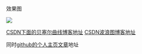 
效果图

![](http://ogrzkg62w.bkt.clouddn.com/%E6%B3%A2%E6%B5%AA%E5%9B%BE%E8%B4%9D%E5%A1%9E%E5%B0%94%E6%9B%B2%E7%BA%BF.gif)



<a href="http://blog.csdn.net/u012721933/article/details/54933498" target="_blank">CSDN下面的贝塞尔曲线博客地址</a>
<a href="http://blog.csdn.net/u012721933/article/details/54976423" target="_blank">CSDN波浪图博客地址</a>


同时<a href="https://xiemarc.github.io/2017/02/08/%E5%8A%A8%E7%94%BB%E6%A1%86%E6%9E%B6%E9%9B%86%E5%90%88-%E8%B4%9D%E5%A1%9E%E5%B0%94%E6%9B%B2%E7%BA%BF%E5%AE%9E%E8%B7%B5/" target="_blank">github的个人主页文章</a>地址


